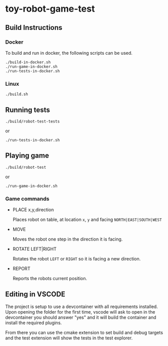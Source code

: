 # toy-robot-game-test

## Build Instructions


### Docker

To build and run in docker, the following scripts can be used.
```
./build-in-docker.sh
./run-game-in-docker.sh
./run-tests-in-docker.sh
```

### Linux

```
./build.sh
```

## Running tests
``` 
./build/robot-test-tests
```
or
```
./run-tests-in-docker.sh
```

## Playing game
```
./build/robot-test
```
or 
```
./run-game-in-docker.sh
```

### Game commands
* PLACE x,y,direction

  Places robot on table, at location `x`, `y` and facing `NORTH|EAST|SOUTH|WEST`

* MOVE

  Moves the robot one step in the direction it is facing.

* ROTATE LEFT|RIGHT

  Rotates the robot `LEFT` or `RIGHT` so it is facing a new direction.

* REPORT

  Reports the robots current position.


## Editing in VSCODE

The project is setup to use a devcontainer with all requirements installed. Upon
opening the folder for the first time, vscode will ask to open in the devcontainer
you should answer "yes" and it will build the container and install the required
plugins.

From there you can use the cmake extension to set build and debug targets
and the test extension will show the tests in the test explorer.



